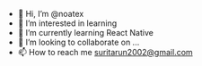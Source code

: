 - 👋 Hi, I’m @noatex
- 👀 I’m interested in learning
- 🌱 I’m currently learning React Native
- 💞️ I’m looking to collaborate on ...
- 📫 How to reach me suritarun2002@gmail.com

<!---
noatex/noatex is a ✨ special ✨ repository because its `README.md` (this file) appears on your GitHub profile.
You can click the Preview link to take a look at your changes.
--->
